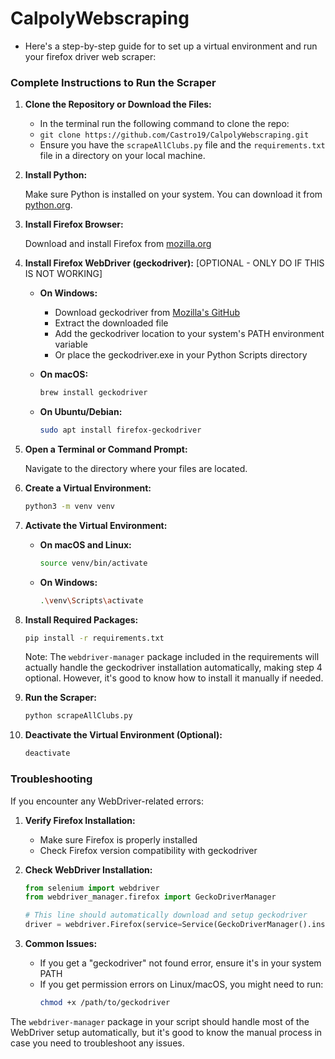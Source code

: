 # CalpolyWebscraping

- Here's a step-by-step guide for to set up a virtual environment and run your firefox driver web scraper:

### Complete Instructions to Run the Scraper

1. **Clone the Repository or Download the Files:**
   - In the terminal run the following command to clone the repo:
   - `git clone https://github.com/Castro19/CalpolyWebscraping.git`
   - Ensure you have the `scrapeAllClubs.py` file and the `requirements.txt` file in a directory on your local machine.

2. **Install Python:**

   Make sure Python is installed on your system. You can download it from [python.org](https://www.python.org/downloads/).

3. **Install Firefox Browser:**

   Download and install Firefox from [mozilla.org](https://www.mozilla.org/firefox/new/)

4. **Install Firefox WebDriver (geckodriver):** [OPTIONAL - ONLY DO IF THIS IS NOT WORKING]

   - **On Windows:**

     - Download geckodriver from [Mozilla's GitHub](https://github.com/mozilla/geckodriver/releases)
     - Extract the downloaded file
     - Add the geckodriver location to your system's PATH environment variable
     - Or place the geckodriver.exe in your Python Scripts directory

   - **On macOS:**

     ```bash
     brew install geckodriver
     ```

   - **On Ubuntu/Debian:**
     ```bash
     sudo apt install firefox-geckodriver
     ```

5. **Open a Terminal or Command Prompt:**

   Navigate to the directory where your files are located.

6. **Create a Virtual Environment:**

   ```bash
   python3 -m venv venv
   ```

7. **Activate the Virtual Environment:**

   - **On macOS and Linux:**

     ```bash
     source venv/bin/activate
     ```

   - **On Windows:**
     ```bash
     .\venv\Scripts\activate
     ```

8. **Install Required Packages:**

   ```bash
   pip install -r requirements.txt
   ```

   Note: The `webdriver-manager` package included in the requirements will actually handle the geckodriver installation automatically, making step 4 optional. However, it's good to know how to install it manually if needed.

9. **Run the Scraper:**

   ```bash
   python scrapeAllClubs.py
   ```

10. **Deactivate the Virtual Environment (Optional):**

    ```bash
    deactivate
    ```

### Troubleshooting

If you encounter any WebDriver-related errors:

1. **Verify Firefox Installation:**

   - Make sure Firefox is properly installed
   - Check Firefox version compatibility with geckodriver

2. **Check WebDriver Installation:**

   ```python
   from selenium import webdriver
   from webdriver_manager.firefox import GeckoDriverManager

   # This line should automatically download and setup geckodriver
   driver = webdriver.Firefox(service=Service(GeckoDriverManager().install()))
   ```

3. **Common Issues:**
   - If you get a "geckodriver" not found error, ensure it's in your system PATH
   - If you get permission errors on Linux/macOS, you might need to run:
     ```bash
     chmod +x /path/to/geckodriver
     ```

The `webdriver-manager` package in your script should handle most of the WebDriver setup automatically, but it's good to know the manual process in case you need to troubleshoot any issues.
